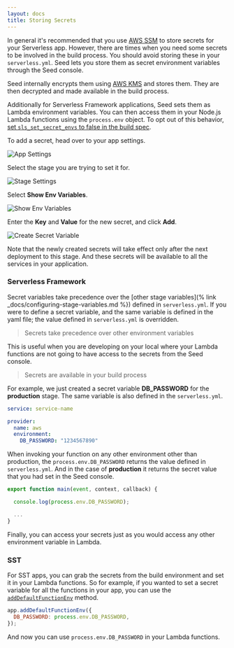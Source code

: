 ```yaml
---
layout: docs
title: Storing Secrets
---
```


In general it's recommended that you use [AWS SSM](https://docs.aws.amazon.com/systems-manager/latest/userguide/systems-manager-parameter-store.html) to store secrets for your Serverless app. However, there are times when you need some secrets to be involved in the build process. You should avoid storing these in your `serverless.yml`. Seed lets you store them as secret environment variables through the Seed console.

Seed internally encrypts them using [AWS KMS](https://aws.amazon.com/kms/) and stores them. They are then decrypted and made available in the build process.

Additionally for Serverless Framework applications, Seed sets them as Lambda environment variables. You can then access them in your Node.js Lambda functions using the `process.env` object. To opt out of this behavior, [set `sls_set_secret_envs` to false in the build spec](./adding-a-build-spec.md#disabling-setting-seed-secrets-as-lambda-environment-varaibles-for-serverless-framework).

To add a secret, head over to your app settings.

![App Settings](/assets/docs/storing-secrets/app-settings.png)

Select the stage you are trying to set it for.

![Stage Settings](/assets/docs/storing-secrets/stage-settings.png)

Select **Show Env Variables**.

![Show Env Variables](/assets/docs/storing-secrets/show-env-variables.png)

Enter the **Key** and **Value** for the new secret, and click **Add**.

![Create Secret Variable](/assets/docs/storing-secrets/create-secret-variable.png)

Note that the newly created secrets will take effect only after the next deployment to this stage. And these secrets will be available to all the services in your application.

### Serverless Framework

Secret variables take precedence over the [other stage variables](% link \_docs/configuring-stage-variables.md %}) defined in `serverless.yml`. If you were to define a secret variable, and the same variable is defined in the yaml file; the value defined in `serverless.yml` is overridden.

> Secrets take precedence over other environment variables

This is useful when you are developing on your local where your Lambda functions are not going to have access to the secrets from the Seed console.

> Secrets are available in your build process

For example, we just created a secret variable **DB_PASSWORD** for the **production** stage. The same variable is also defined in the `serverless.yml`.

```yaml
service: service-name

provider:
  name: aws
  environment:
    DB_PASSWORD: "1234567890"
```

When invoking your function on any other environment other than production, the `process.env.DB_PASSWORD` returns the value defined in `serverless.yml`. And in the case of **production** it returns the secret value that you had set in the Seed console.

```javascript
export function main(event, context, callback) {

  console.log(process.env.DB_PASSWORD);

  ...
}
```

Finally, you can access your secrets just as you would access any other environment variable in Lambda.

### SST

For SST apps, you can grab the secrets from the build environment and set it in your Lambda functions. So for example, if you wanted to set a secret variable for all the functions in your app, you can use the [`addDefaultFunctionEnv`](https://docs.sst.dev/constructs/App#adddefaultfunctionenv) method.

```javascript
app.addDefaultFunctionEnv({
  DB_PASSWORD: process.env.DB_PASSWORD,
});
```

And now you can use `process.env.DB_PASSWORD` in your Lambda functions.
